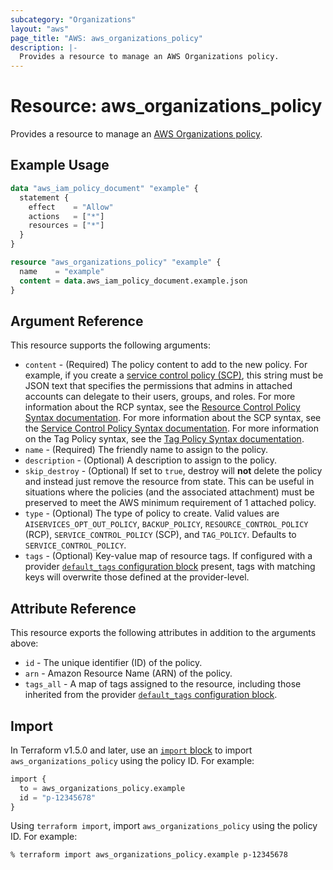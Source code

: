 ```yaml
---
subcategory: "Organizations"
layout: "aws"
page_title: "AWS: aws_organizations_policy"
description: |-
  Provides a resource to manage an AWS Organizations policy.
---
```


# Resource: aws_organizations_policy

Provides a resource to manage an [AWS Organizations policy](https://docs.aws.amazon.com/organizations/latest/userguide/orgs_manage_policies.html).

## Example Usage

```terraform
data "aws_iam_policy_document" "example" {
  statement {
    effect    = "Allow"
    actions   = ["*"]
    resources = ["*"]
  }
}

resource "aws_organizations_policy" "example" {
  name    = "example"
  content = data.aws_iam_policy_document.example.json
}
```

## Argument Reference

This resource supports the following arguments:

* `content` - (Required) The policy content to add to the new policy. For example, if you create a [service control policy (SCP)](https://docs.aws.amazon.com/organizations/latest/userguide/orgs_manage_policies_scp.html), this string must be JSON text that specifies the permissions that admins in attached accounts can delegate to their users, groups, and roles. For more information about the RCP syntax, see the [Resource Control Policy Syntax documentation](https://docs.aws.amazon.com/organizations/latest/userguide/orgs_manage_policies_rcps_syntax.html). For more information about the SCP syntax, see the [Service Control Policy Syntax documentation](https://docs.aws.amazon.com/organizations/latest/userguide/orgs_reference_scp-syntax.html). For more information on the Tag Policy syntax, see the [Tag Policy Syntax documentation](https://docs.aws.amazon.com/organizations/latest/userguide/orgs_manage_policies_example-tag-policies.html).
* `name` - (Required) The friendly name to assign to the policy.
* `description` - (Optional) A description to assign to the policy.
* `skip_destroy` - (Optional) If set to `true`, destroy will **not** delete the policy and instead just remove the resource from state. This can be useful in situations where the policies (and the associated attachment) must be preserved to meet the AWS minimum requirement of 1 attached policy.
* `type` - (Optional) The type of policy to create. Valid values are `AISERVICES_OPT_OUT_POLICY`, `BACKUP_POLICY`, `RESOURCE_CONTROL_POLICY` (RCP), `SERVICE_CONTROL_POLICY` (SCP), and `TAG_POLICY`. Defaults to `SERVICE_CONTROL_POLICY`.
* `tags` - (Optional) Key-value map of resource tags. If configured with a provider [`default_tags` configuration block](https://registry.terraform.io/providers/hashicorp/aws/latest/docs#default_tags-configuration-block) present, tags with matching keys will overwrite those defined at the provider-level.

## Attribute Reference

This resource exports the following attributes in addition to the arguments above:

* `id` - The unique identifier (ID) of the policy.
* `arn` - Amazon Resource Name (ARN) of the policy.
* `tags_all` - A map of tags assigned to the resource, including those inherited from the provider [`default_tags` configuration block](https://registry.terraform.io/providers/hashicorp/aws/latest/docs#default_tags-configuration-block).

## Import

In Terraform v1.5.0 and later, use an [`import` block](https://developer.hashicorp.com/terraform/language/import) to import `aws_organizations_policy` using the policy ID. For example:

```terraform
import {
  to = aws_organizations_policy.example
  id = "p-12345678"
}
```

Using `terraform import`, import `aws_organizations_policy` using the policy ID. For example:

```console
% terraform import aws_organizations_policy.example p-12345678
```
